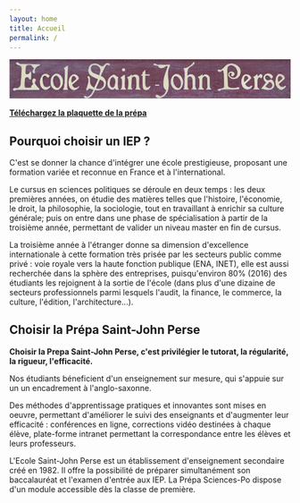 ```yaml
---
layout: home
title: Accueil
permalink: /
---
```


![Bandeau Saint-John Perse](./images/bandeau-saint-john-perse.jpg)

<b><a href="./prepa-sciences-po-saint-john-perse.pdf">Téléchargez la plaquette de la prépa</a></b>

<h2>Pourquoi choisir un IEP ?</h2>

C'est se donner la chance d'intégrer une école prestigieuse, proposant une formation variée et reconnue en France et à l'international. 

Le cursus en sciences politiques se déroule en deux temps : les deux premières années, on étudie des matières telles que l'histoire, l'économie, le droit, la philosophie, la sociologie, tout en travaillant à enrichir sa culture générale; puis on entre dans une phase de spécialisation à partir de la troisième année, permettant de valider un niveau master en fin de cursus. 

La troisième année à l'étranger donne sa dimension d'excellence internationale à cette formation très prisée par les secteurs public comme privé : voie royale vers la haute fonction publique (ENA, INET), elle est aussi recherchée dans la sphère des entreprises, puisqu'environ 80% (2016) des étudiants les rejoignent à la sortie de l'école (dans plus d'une dizaine de secteurs professionnels parmi lesquels l'audit, la finance, le commerce, la culture, l'édition,  l'architecture...).

 

<h2>Choisir la Prépa Saint-John Perse</h2>

**Choisir la Prepa Saint-John Perse, c'est privilégier le tutorat, la régularité, la rigueur, l'efficacité.**

Nos étudiants béneficient d'un enseignement sur mesure, qui s'appuie sur un un encadrement à l'anglo-saxonne. 

Des méthodes d'apprentissage pratiques et innovantes sont mises en oeuvre, permettant d'améliorer le suivi des enseignants et d'augmenter leur efficacité : conférences en ligne, corrections vidéo destinées à chaque élève, plate-forme intranet permettant la correspondance entre les élèves et leurs professeurs. 

L'Ecole Saint-John Perse est un établissement d'enseignement secondaire créé en 1982. Il offre la possibilité de préparer simultanément son baccalauréat et l'examen d'entrée aux IEP. La Prépa Sciences-Po dispose d'un module accessible dès la classe de première.
